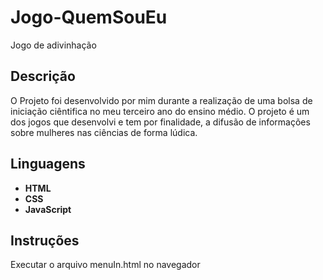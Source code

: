 # Jogo-QuemSouEu
Jogo de adivinhação

## Descrição 
O Projeto foi desenvolvido por mim durante a realização de uma bolsa de iniciação ciêntifica no meu terceiro ano do ensino médio. O projeto é um dos jogos que desenvolvi e tem por finalidade, a difusão de informações sobre mulheres nas ciências de forma lúdica. 
 
## Linguagens 
-  **HTML**
-  **CSS**
-  **JavaScript** 

## Instruções 
Executar o arquivo  menuIn.html  no navegador 
